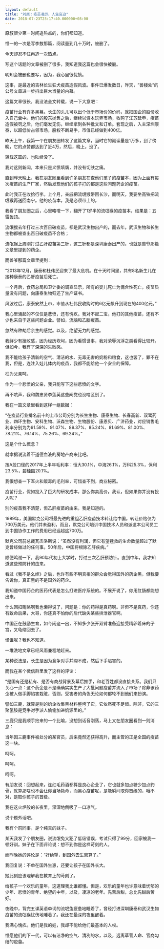 ```yaml
---
layout: default
title: "刘原：疫苗凌厉，人生窘迫"
date: 2018-07-23T23:17:40.000000+08:00
---
```


原叔很少第一时间追热点的，你们都知道。

惟一的一次是写李敖那篇，阅读量到几十万时，被删了。

今天却忍不住再追一次热点。

写这个话题的文章被删了很多，我知道我这篇也会很快被删。

明知会被删也要写，因为，我心里很忧愤。

这事，是最近的吉林长生狂犬疫苗造假风波。事件已爆发数日，昨天，“兽楼处”的公号文章进一步抖出巨大当量的内幕。

这篇文章很长，我没法全文转载，说一下大意吧：

疫苗行业有许多黑幕。长生的头儿可以出个低于市场价的价码，就把国企的股份收入自己囊中。他们的股东抛售之后，继续以资本玩弄市场，收购了江苏延申，疫苗造假被罚之后，他们毫发无伤，继续拿到各种批文和订单。套现之后，入主深圳康泰，以超低价占领市场，股权不断易手，市值已经做到400亿。

昨天上午，我第一个在朋友圈转发了这篇文章，当时它的阅读量是1万多，到了傍晚，它的点赞都达到了近4万，然后，晚上，没了。

转载这篇的，也陆续没了。

我对这则新闻，本来只是义愤填膺，并没有切肤之痛。

直到昨天晚上，我在朋友圈里看到许多朋友在查他们孩子的疫苗本，因为上面有每次疫苗的生产厂家，然后发现他们的孩子打的都是这些问题药企的疫苗。

此时我正在收拾行李。上个月，亲戚把流氓猴带回长沙，而明天，我要坐高铁把流氓猴再送回南宁。他的疫苗本，我是必须带上的。

我看了朋友圈之后，心里咯噔一下，翻开了1岁半的流氓猴的疫苗本，结果是：五雷轰顶。

流氓猴去年打过三次百日破疫苗，都是武汉生物出产的，而去年，武汉生物和长生生物都被查出百日破疫苗不合格；

流氓猴上周刚打过乙肝疫苗第三针，这三针都是深圳康泰出产的，也就是兽爷那篇文章里提到的药企。

而兽爷那篇文章里提到：

“2013年12月，康泰和杜伟民迎来了最大危机。在十天时间里，共有8名新生儿在接种康泰的乙肝疫苗后死亡。

一个月后，食药总局和卫计委的调查显示，所有的婴儿死亡为偶合性死亡，疫苗质量没有问题，向康泰生物归还了生产证书。

风波过后，康泰安然上市，市值从杜伟民收购时的6亿元飙升到现在的400亿元。”

我心里涌起的不仅仅是悲愤，还有愧疚。我对不起二宝。他打的其他疫苗，还有不少也来自于这些问题企业。譬如，流脑和乙脑疫苗。

忽然有种劫后余生的感觉。以及，绝望无力的感觉。

我鲜少有挫败感，因为经历坎坷，因为看惯世事，我对荣辱沉浮之类看得比较开。但如今，我有了深深的失败感。

我不能给孩子清新的空气、清洁的水、无毒无害的奶粉和粮食，这也罢了，罪不在我，但是，连注入娃儿体内的疫苗，我都不能给他一个安全的保障。

枉为父亲呵。

作为一个悲愤的父亲，我只能写下这些悲愤的文字。

再不吭声，我和魏忠贤李莲英这些阉党也没啥区别了。

我在一篇文章里看到这样一组数据：

“在疫苗行业排名前十的上市公司分别为长生生物、康泰生物、长春高新、双鹭药业、四环生物、安科生物、沃森生物、生物股份、康恩贝、广济药业，对应销售毛利率分别为为91.59%、91.07%、89.37%、85.24%、81.69%、81.00%、78.21%、76.14%、75.26%、69.24%。”

这是个什么概念？

就拿据说流着不道德血液的房地产商来比吧。

按A股口径的2017年上半年毛利率：恒大30.1%，中海26.1%，万科25.3%，保利23.5%，碧桂园20.1%。

我很想查一下军火和贩毒的毛利率，可惜查不到，商业秘密。

疫苗行业，假如投入了巨大的研发成本，那么你卖高价，我认，但如果你并没有投入呢？

别的疫苗我不清楚，但乙肝疫苗的由来，我是知道的。

1989年，美国默克公司将最先进的重组乙肝疫苗技术转让给中国，转让价格仅为700万美元，他们并未盈利，而且，默克公司培训中国技术人员和派遣本公司员工到中国协作工作的费用已经远超这700万。

默克公司前总裁瓦杰洛斯说：“虽然没有利润，但它有望拯救的生命数量超过了默克曾经做过的任何事。50年后，中国将根除乙肝疾病。”

顺便鸣谢一下，我90年代初上大学时，打过三次乙肝预防针。直到中年，我才知道这些预防针的由来。

看过《我不是幺婶》之后，也许有些不明真相的群众会觉得国外的药企黑，但我要告诉你，真正黑的不是国外的药企。

我知道中国药企的医药代表是怎么打进医疗系统的。不展开说了，你用肛肠都能想出来。

什么回扣贿赂啊我也懒得说了，问题是：你的药得是真药啊。非但不是真药，你还有致命后果，大哥，你还真不怕你的后代缺失某些排泄器官啊。

中国正在鼓励生育，如今闹这一出，不知多少张开双臂准备迎接受精卵着床的子宫，又龟缩回去了。

怪谁呢？我也不知道。

一堆洗地文章已经风雨兼程地赶来。

某种说法是，长生是因为竞争对手并购不成，然后下手陷害的。

而我在某个微信群里发了这样的评论：

“是国有还是私有、是否有商战背景及幕后推手，和老百姓都没直接关系。我们只关心一点：这个药企是不是确确实实生产了大批问题疫苗并流入了市场？除非该药企被人做手脚陷害栽赃，否则，受害者的角色无论如何都轮不到他们来扮演。

譬如三鹿，就算是别的奶企收集黑材料整垮了它，它依然死不足惜。除非，它的三聚氢胺是竞争对手派人偷偷加进奶源里的。”

三鹿只是我顺手拈来的一个比喻，没想到话音刚落，马上又在朋友圈看到一则消息：

当年因三鹿事件被处分的某官员，后来竟然还获得高升，而主管的正是全国的疫苗这一块。

呵呵。

呵呵。

呵呵。

有朋友说：回想起来，连红毛药酒都算是良心企业了，它也就多加点糖少加点豹骨，就算那啥也不会让你当场毙命，而黑心疫苗呢，是能瞬间取你首级的，哦不对，是取你孩子的首级。

我在这火炉般的长夜里，深深地倒吸了一口凉气。

说个题外话吧。

我有个前同事，是个纯真的妹子。

某天我发了个朋友圈，说流氓兔又犯了低级错误，考试只得了99分，回家被我一顿好训。妹子在下面评论说：想不到你是这样苛刻的人。

而昨晚她的评论是：“好绝望，到国外去生崽算了。”

我回复说：不单在国外生崽，还要让孩子在国外长大。

她此刻应该理解我在教育上的苛刻了。

给孩子一个欢乐的童年，这道理我比谁都懂。但是，欢乐的童年也许意味着忧郁的少年、悲愤的青年、绝望的中年，以及，凄凉的老年。先苦后甜，总比先甜后苦好。

夜晚中，背完五课英语单词的流氓兔疲惫地睡着了，曾经打进深圳康泰和武汉生物疫苗的流氓猴忧伤地睡着了。我还在最深的夜里醒着。

我满心愧疚。他们是我的娃，我却不能给他们最基本的人权。

惟愿他们的下一代，可以有洁净的空气、清冽的水，以及，远离草菅人命、官商勾结的疫苗。

